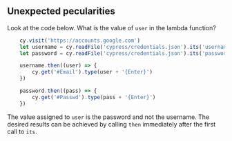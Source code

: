 ## Unexpected pecularities 

Look at the code below. What is the value of ```user``` in the lambda function?
```javascript
    cy.visit('https://accounts.google.com')
    let username = cy.readFile('cypress/credentials.json').its('username')
    let password = cy.readFile('cypress/credentials.json').its('password')

    username.then((user) => {
        cy.get('#Email').type(user + '{Enter}')
    })

    password.then((pass) => {
        cy.get('#Passwd').type(pass + '{Enter}')
    })
```
The value assigned to ```user``` is the password and not the username.  The desired results can be achieved by
 calling ```then``` immediately after the first call to ```its```.
 
 

